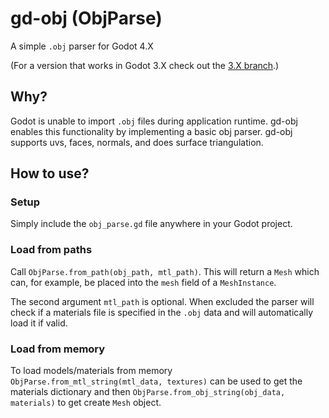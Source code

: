 # gd-obj (ObjParse)

A simple `.obj` parser for Godot 4.X

(For a version that works in Godot 3.X check out the [3.X branch](https://github.com/Ezcha/gd-obj/tree/3.x).)

## Why?

Godot is unable to import `.obj` files during application runtime. gd-obj enables this functionality by
implementing a basic obj parser. gd-obj supports uvs, faces, normals, and does surface triangulation.

## How to use?

### Setup

Simply include the `obj_parse.gd` file anywhere in your Godot project.

### Load from paths

Call `ObjParse.from_path(obj_path, mtl_path)`. This will return a `Mesh` which can, for example,
be placed into the `mesh` field of a `MeshInstance`.

The second argument `mtl_path` is optional. When excluded the parser will check if a materials file is
specified in the `.obj` data and will automatically load it if valid.

### Load from memory

To load models/materials from memory `ObjParse.from_mtl_string(mtl_data, textures)` can be used to get the
materials dictionary and then `ObjParse.from_obj_string(obj_data, materials)` to get create `Mesh` object.
